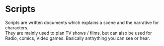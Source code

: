 # Scripts

Scripts are written documents which explains a scene and the narrative for characters.  
They are mainly used to plan TV shows / films, but can also be used for Radio, comics, Video games. Basically anthything you can see or hear.  